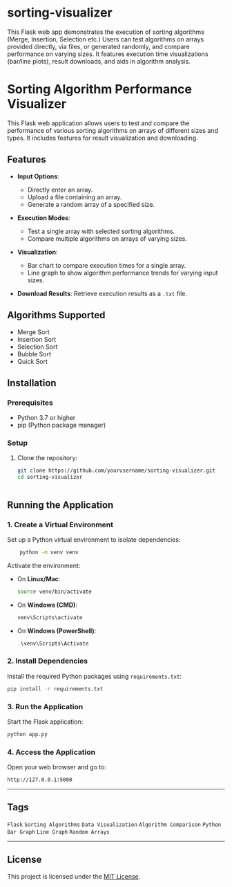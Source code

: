 # sorting-visualizer
 This Flask web app demonstrates the execution of sorting algorithms (Merge, Insertion, Selection etc.) Users can test algorithms on arrays provided directly, via files, or generated randomly, and compare performance on varying sizes. It features execution time visualizations (bar/line plots), result downloads, and aids in algorithm analysis.


# Sorting Algorithm Performance Visualizer

This Flask web application allows users to test and compare the performance of various sorting algorithms on arrays of different sizes and types. It includes features for result visualization and downloading.

## Features

- **Input Options**:
  - Directly enter an array.
  - Upload a file containing an array.
  - Generate a random array of a specified size.
  
- **Execution Modes**:
  - Test a single array with selected sorting algorithms.
  - Compare multiple algorithms on arrays of varying sizes.
  
- **Visualization**:
  - Bar chart to compare execution times for a single array.
  - Line graph to show algorithm performance trends for varying input sizes.

- **Download Results**: Retrieve execution results as a `.txt` file.

## Algorithms Supported

- Merge Sort
- Insertion Sort
- Selection Sort
- Bubble Sort
- Quick Sort

## Installation

### Prerequisites
- Python 3.7 or higher
- pip (Python package manager)

### Setup
1. Clone the repository:
   ```bash
   git clone https://github.com/yourusername/sorting-visualizer.git
   cd sorting-visualizer



## Running the Application

### 1. Create a Virtual Environment  
Set up a Python virtual environment to isolate dependencies:
```bash
    python -m venv venv

```
Activate the environment:
- On **Linux/Mac**:
  ```bash
  source venv/bin/activate
  ```
- On **Windows (CMD)**:
  ```cmd
  venv\Scripts\activate
  ```
- On **Windows (PowerShell)**:
  ```powershell
  .\venv\Scripts\Activate
  ```

### 2. Install Dependencies  
Install the required Python packages using `requirements.txt`:
```bash
pip install -r requirements.txt
```

### 3. Run the Application  
Start the Flask application:
```bash
python app.py
```


### 4. Access the Application  
Open your web browser and go to:
```
http://127.0.0.1:5000
```

---

## Tags
`Flask` `Sorting Algorithms` `Data Visualization` `Algorithm Comparison` `Python` `Bar Graph` `Line Graph` `Random Arrays`

---

## License
This project is licensed under the [MIT License](LICENSE).
```
